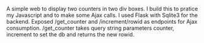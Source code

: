 A simple web to display two counters in two div boxes. I build this to pratice my Javascript and to make some Ajax calls. I used Flask with Sqlite3 for the backend. Exposed /get_counter and /increment/rowid as endpoints for Ajax consumption. /get_counter takes query string parameters counter, increment to set the db and returns the new rowid.
